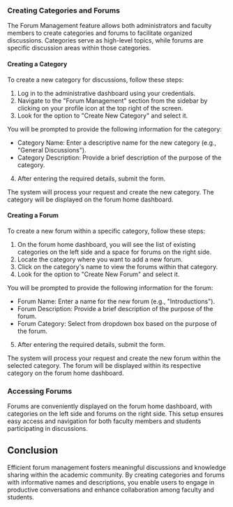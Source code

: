 ### Creating Categories and Forums

The Forum Management feature allows both administrators and faculty members to create categories and forums to facilitate organized discussions. Categories serve as high-level topics, while forums are specific discussion areas within those categories.

#### Creating a Category

To create a new category for discussions, follow these steps:

1. Log in to the administrative dashboard using your credentials.
2. Navigate to the "Forum Management" section from the sidebar by clicking on your profile icon at the top right of the screen.
3. Look for the option to "Create New Category" and select it.

You will be prompted to provide the following information for the category:

- Category Name: Enter a descriptive name for the new category (e.g., "General Discussions").
- Category Description: Provide a brief description of the purpose of the category.

4. After entering the required details, submit the form.

The system will process your request and create the new category. The category will be displayed on the forum home dashboard.

#### Creating a Forum

To create a new forum within a specific category, follow these steps:

1. On the forum home dashboard, you will see the list of existing categories on the left side and a space for forums on the right side.
2. Locate the category where you want to add a new forum.
3. Click on the category's name to view the forums within that category.
4. Look for the option to "Create New Forum" and select it.

You will be prompted to provide the following information for the forum:

- Forum Name: Enter a name for the new forum (e.g., "Introductions").
- Forum Description: Provide a brief description of the purpose of the forum.
- Forum Category: Select from dropdown box based on the purpose of the forum.

5. After entering the required details, submit the form.

The system will process your request and create the new forum within the selected category. The forum will be displayed within its respective category on the forum home dashboard.

### Accessing Forums

Forums are conveniently displayed on the forum home dashboard, with categories on the left side and forums on the right side. This setup ensures easy access and navigation for both faculty members and students participating in discussions.

## Conclusion

Efficient forum management fosters meaningful discussions and knowledge sharing within the academic community. By creating categories and forums with informative names and descriptions, you enable users to engage in productive conversations and enhance collaboration among faculty and students.
